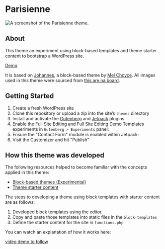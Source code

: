 # Parisienne

![A screenshot of the Parisienne theme.](https://user-images.githubusercontent.com/5375500/71043725-88134380-20fd-11ea-996f-44b6a1640856.png "Parisienne Screenshot")

## About

This theme an experiment using block-based templates and theme starter content to bootstrap a WordPress site. 

[Demo](https://injured-anaconda.jurassic.ninja/)

It is based on [Johannes](https://github.com/melchoyce/johannes), a block-based theme by [Mel Choyce](https://melchoyce.design/). All images used in this theme were sourced from [this are.na board](https://www.are.na/stephanie-zabala/i-find-these-elegant).

## Getting Started

1. Create a fresh WordPress site
2. Clone this repository or upload a zip into the site’s `themes` directory
3. Install and activate the [Gutenberg](https://wordpress.org/plugins/gutenberg/) and [Jetpack](https://wordpress.org/plugins/jetpack/) plugins
4. Enable the Full Site Editing and Full Site Editing Demo Templates experiments in `Gutenberg > Experiments` panel:
5. Ensure the "Contact Form" module is enabled within Jetpack:
6. Visit the Customizer and hit "Publish"

## How this theme was developed

The following resources helped to become familiar with the concepts applied in this theme:
- [Block-based themes (Experimental)](https://developer.wordpress.org/block-editor/developers/themes/block-based-themes/)
- [Theme starter content](https://roots.io/using-and-customizing-wordpress-starter-content/)

The steps to developing a theme using block templates with starter content are as follows: 

1. Developed block templates using the editor. 
2. Copy and paste those templates into static files in the `block-templates` 
3. Define the starter content for the site in `functions.php` 

You can watch an explanation of how it works here: 

[ video demo to follow ](https://youtube.com)
